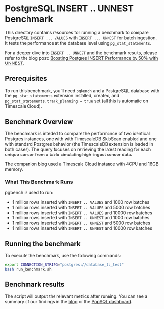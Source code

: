 # PostgreSQL INSERT .. UNNEST benchmark

This directory contains resources for running a benchmark to compare PostgreSQL `INSERT ... VALUES` with `INSERT ... UNNEST` for batch ingestion. It tests the performance at the database level using `pg_stat_statements`.

For a deeper dive into `INSERT .. UNNEST`  and the benchmark results, please refer to the blog post: [Boosting Postgres INSERT Performance by 50% with UNNEST](www.timescale.com/blog/boosting-postgres-insert-performance/).

## Prerequisites

To run this benchmark, you’ll need `pgbench` and a PostgreSQL database with the `pg_stat_statements` extension installed, created, and `pg_stat_statements.track_planning = true` set (all this is automatic on Timescale Cloud). 

## Benchmark Overview

The benchmark is inteded to compare the performance of two identical Postgres instances, one with with TimescaleDB SkipScan enabled and one with standard Postgres behavior (the TimescaleDB extension is loaded in both cases). The query focuses on retrieving the latest reading for each unique sensor from a table simulating high-ingest sensor data.

The companion blog used a Timescale Cloud instance with 4CPU and 16GB memory.

### What This Benchmark Runs
pgbench is used to run:

- 1 million rows inserted with `INSERT .. VALUES` and 1000 row batches
- 1 million rows inserted with `INSERT .. VALUES` and 5000 row batches
- 1 million rows inserted with `INSERT .. VALUES` and 10000 row batches
- 1 million rows inserted with `INSERT .. UNNEST` and 1000 row batches
- 1 million rows inserted with `INSERT .. UNNEST` and 5000 row batches
- 1 million rows inserted with `INSERT .. UNNEST` and 10000 row batches


## Running the benchmark

To execute the benchmark, use the following commands:

```bash
export CONNECTION_STRING="postgres://database_to_test"
bash run_benchmark.sh
```

## Benchmark results

The script will output the relevant metrics after running. You can see a summary of our findings in the [blog](www.timescale.com/blog/boosting-postgres-insert-performance/) or the [PopSQL dashboard](https://popsql.com/dashboards/UEYrapIp/timescaleperformance-insert-unnest?access_token=8eef947d0d2cc5c6a0f78cea763607a4).

